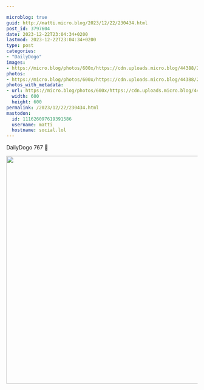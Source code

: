 ```yaml
---

microblog: true
guid: http://matti.micro.blog/2023/12/22/230434.html
post_id: 3797604
date: 2023-12-22T23:04:34+0200
lastmod: 2023-12-22T23:04:34+0200
type: post
categories:
- "DailyDogo"
images:
- https://micro.blog/photos/600x/https://cdn.uploads.micro.blog/44388/2023/ce0a9113186a40bcbc38490b2ba0b05a.jpg
photos:
- https://micro.blog/photos/600x/https://cdn.uploads.micro.blog/44388/2023/ce0a9113186a40bcbc38490b2ba0b05a.jpg
photos_with_metadata:
- url: https://micro.blog/photos/600x/https://cdn.uploads.micro.blog/44388/2023/ce0a9113186a40bcbc38490b2ba0b05a.jpg
  width: 600
  height: 600
permalink: /2023/12/22/230434.html
mastodon:
  id: 111626097619391586
  username: matti
  hostname: social.lol
---
```

DailyDogo 767 🐶

<img src="/media/uploads/2023/ce0a9113186a40bcbc38490b2ba0b05a.jpg" width="600" height="600" alt="" />
